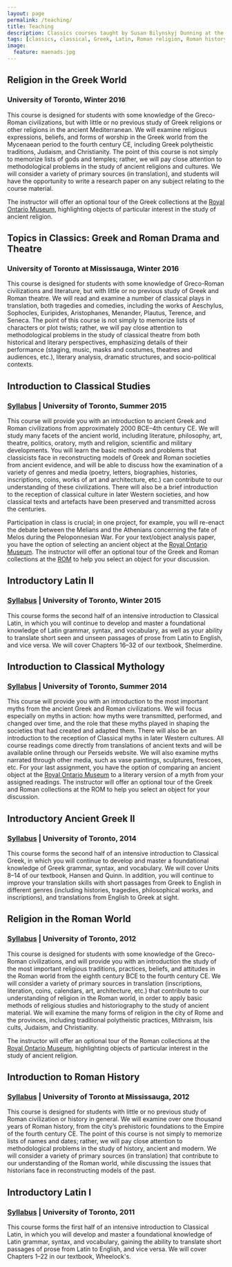 ```yaml
---
layout: page
permalink: /teaching/
title: Teaching
description: Classics courses taught by Susan Bilynskyj Dunning at the University of Toronto.
tags: [classics, classical, Greek, Latin, Roman religion, Roman history, myth]
image:
  feature: maenads.jpg
---
```


## Religion in the Greek World

### University of Toronto, Winter 2016

This course is designed for students with some knowledge of the Greco-Roman civilizations, but with little or no previous study of Greek religions or other religions in the ancient Mediterranean. We will examine religious expressions, beliefs, and forms of worship in the Greek world from the Mycenaean period to the fourth century CE, including Greek polytheistic traditions, Judaism, and Christianity. The point of this course is not simply to memorize lists of gods and temples; rather, we will pay close attention to methodological problems in the study of ancient religions and cultures. We will consider a variety of primary sources (in translation), and students will have the opportunity to write a research paper on any subject relating to the course material.

The instructor will offer an optional tour of the Greek collections at the [Royal Ontario Museum](http://www.rom.on.ca/), highlighting objects of particular interest in the study of ancient religion.

## Topics in Classics: Greek and Roman Drama and Theatre

### University of Toronto at Mississauga, Winter 2016

This course is designed for students with some knowledge of Greco-Roman civilizations and literature, but with little or no previous study of Greek and Roman theatre. We will read and examine a number of classical plays in translation, both tragedies and comedies, including the works of Aeschylus, Sophocles, Euripides, Aristophanes, Menander, Plautus, Terence, and Seneca. The point of this course is not simply to memorize lists of characters or plot twists; rather, we will pay close attention to methodological problems in the study of classical theatre from both historical and literary perspectives, emphasizing details of their performance (staging, music, masks and costumes, theatres and audiences, etc.), literary analysis, dramatic structures, and socio-political contexts.

## Introduction to Classical Studies

### [Syllabus](/pdfs/cla160-intro-to-classical-studies.pdf) | University of Toronto, Summer 2015

This course will provide you with an introduction to ancient Greek and Roman civilizations from approximately 2000 BCE–4th century CE. We will study many facets of the ancient world, including literature, philosophy, art, theatre, politics, oratory, myth and religion, scientific and military developments. You will learn the basic methods and problems that classicists face in reconstructing models of Greek and Roman societies from ancient evidence, and will be able to discuss how the examination of a variety of genres and media (poetry, letters, biographies, histories, inscriptions, coins, works of art and architecture, etc.) can contribute to our understanding of these civilizations. There will also be a brief introduction to the reception of classical culture in later Western societies, and how classical texts and artefacts have been preserved and transmitted across the centuries. 

Participation in class is crucial; in one project, for example, you will re-enact the debate between the Melians and the Athenians concerning the fate of Melos during the Peloponnesian War. For your text/object analysis paper, you have the option of selecting an ancient object at the [Royal Ontario Museum](http://www.rom.on.ca/). The instructor will offer an optional tour of the Greek and Roman collections at the [ROM](http://www.rom.on.ca/) to help you select an object for your discussion.

## Introductory Latin II

### [Syllabus](/pdfs/lat102-intro-to-latin-ii.pdf) | University of Toronto, Winter 2015

This course forms the second half of an intensive introduction to Classical Latin, in which you will continue to develop and master a foundational knowledge of Latin grammar, syntax, and vocabulary, as well as your ability to translate short seen and unseen passages of prose from Latin to English, and vice versa. We will cover Chapters 16–32 of our textbook, Shelmerdine.

## Introduction to Classical Mythology

### [Syllabus](/pdfs/cla204-intro-to-classical-myth.pdf) | University of Toronto, Summer 2014

This course will provide you with an introduction to the most important myths from the ancient Greek and Roman civilizations. We will focus especially on myths in action: how myths were transmitted, performed, and changed over time, and the role that these myths played in shaping the societies that had created and adapted them. There will also be an introduction to the reception of Classical myths in later Western cultures. All course readings come directly from translations of ancient texts and will be available online through our Perseids website. We will also examine myths narrated through other media, such as vase paintings, sculptures, frescoes, etc. For your last assignment, you have the option of comparing an ancient object at the [Royal Ontario Museum](http://www.rom.on.ca/) to a literary version of a myth from your assigned readings. The instructor will offer an optional tour of the Greek and Roman collections at the ROM to help you select an object for your discussion.

## Introductory Ancient Greek II

### [Syllabus](/pdfs/grk102-intro-to-greek-ii.pdf) | University of Toronto, 2014

This course forms the second half of an intensive introduction to Classical Greek, in which you will continue to develop and master a foundational knowledge of Greek grammar, syntax, and vocabulary. We will cover Units 8–14 of our textbook, Hansen and Quinn. In addition, you will continue to improve your translation skills with short passages from Greek to English in different genres (including histories, tragedies, philosophical works, and inscriptions), and translations from English to Greek at sight. 

## Religion in the Roman World

### [Syllabus](/pdfs/cla310-religion-in-the-roman-world.pdf) | University of Toronto, 2012

This course is designed for students with some knowledge of the Greco-Roman civilizations, and will provide you with an introduction the study of the most important religious traditions, practices, beliefs, and attitudes in the Roman world from the eighth century BCE to the fourth century CE. We will consider a variety of primary sources in translation (inscriptions, literation, coins, calendars, art, architecture, etc.) that contribute to our understanding of religion in the Roman world, in order to apply basic methods of religious studies and historiography to the study of ancient material. We will examine the many forms of religion in the city of Rome and the provinces, including traditional polytheistic practices, Mithraism, Isis cults, Judaism, and Christianity.

The instructor will offer an optional tour of the Roman collections at the [Royal Ontario Museum](http://www.rom.on.ca/), highlighting objects of particular interest in the study of ancient religion.

## Introduction to Roman History

### [Syllabus](/pdfs/cla231-intro-to-roman-history.pdf) | University of Toronto at Mississauga, 2012

This course is designed for students with little or no previous study of Roman civilization or history in general. We will examine over one thousand years of Roman history, from the city’s prehistoric foundations to the Empire of the fourth century CE. The point of this course is not simply to memorize lists of names and dates; rather, we will pay close attention to methodological problems in the study of history, ancient and modern. We will consider a variety of primary sources (in translation) that contribute to our understanding of the Roman world, while discussing the issues that historians face in reconstructing models of the past.

## Introductory Latin I

### [Syllabus](/pdfs/lat101-intro-to-latin-i.pdf) | University of Toronto, 2011

This course forms the first half of an intensive introduction to Classical Latin, in which you will develop and master a foundational knowledge of Latin grammar, syntax, and vocabulary, gaining the ability to translate short passages of prose from Latin to English, and vice versa. We will cover Chapters 1–22 in our textbook, Wheelock's.
